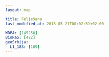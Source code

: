 ```yaml
---
layout: map

title: Felješana
last_modified_at: 2018-05-21T00:02:51+02:00

WDPA: [145250]
BioRaS: [422]
geoSrbija:
  L1_183: [189]
---
```


